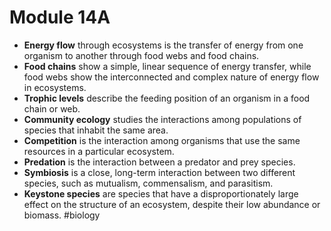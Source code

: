 # Module 14A
* **Energy flow** through ecosystems is the transfer of energy from one organism to another through food webs and food chains.
* **Food chains** show a simple, linear sequence of energy transfer, while food webs show the interconnected and complex nature of energy flow in ecosystems.
* **Trophic levels** describe the feeding position of an organism in a food chain or web.
* **Community ecology** studies the interactions among populations of species that inhabit the same area.
* **Competition** is the interaction among organisms that use the same resources in a particular ecosystem.
* **Predation** is the interaction between a predator and prey species.
* **Symbiosis** is a close, long-term interaction between two different species, such as mutualism, commensalism, and parasitism.
* **Keystone species** are species that have a disproportionately large effect on the structure of an ecosystem, despite their low abundance or biomass.
#biology